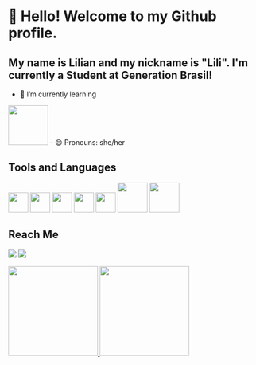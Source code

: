 # 👋 Hello! Welcome to my Github profile.
## My name is Lilian and my nickname is "Lili". I'm currently a Student at Generation Brasil!

- 🌱 I’m currently learning 
 <img src="https://cdn.jsdelivr.net/gh/devicons/devicon/icons/java/java-original-wordmark.svg" width="80" height="80" />
- 😄 Pronouns: she/her

## Tools and Languages
<img src="https://cdn.jsdelivr.net/gh/devicons/devicon/icons/git/git-original.svg" width="40" height="40" /> <img src="https://cdn.jsdelivr.net/gh/devicons/devicon/icons/github/github-original.svg" width="40" height="40" />
<img src="https://cdn.jsdelivr.net/gh/devicons/devicon/icons/html5/html5-original-wordmark.svg" width="40" height="40" /> <img src="https://cdn.jsdelivr.net/gh/devicons/devicon/icons/css3/css3-original-wordmark.svg" width="40" height="40" /> <img src="https://cdn.jsdelivr.net/gh/devicons/devicon/icons/javascript/javascript-original.svg"  width="40" height="40" />  <img src="https://cdn.jsdelivr.net/gh/devicons/devicon/icons/mysql/mysql-original-wordmark.svg" width="60" height="60" /> <img src="https://cdn.jsdelivr.net/gh/devicons/devicon/icons/java/java-original-wordmark.svg" width="60" height="60" />

## Reach Me
<a href = "mailto:lili.l2002@hotmail.com"><img src="https://img.shields.io/badge/Gmail-D14836?style=for-the-badge&logo=gmail&logoColor=white" target="_blank"></a>
<a href="https://www.linkedin.com/in/lilian-almeida-6a79a7205/" target="_blank"><img src="https://img.shields.io/badge/-LinkedIn-%230077B5?style=for-the-badge&logo=linkedin&logoColor=white" target="_blank"></a>  


<div>
<a href="https://github.com/seu-usuário-aqui">
<img height="180em" src="https://github-readme-stats.vercel.app/api/top-langs/?username=lilialm&layout=compact&langs_count=7&theme=dracula"/>
<img height="180em" src="https://github-readme-stats.vercel.app/api?username=lilialm&show_icons=true&theme=dracula&include_all_commits=true&count_private=true"/>
</div>
